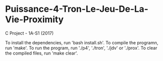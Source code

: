 # Puissance-4-Tron-Le-Jeu-De-La-Vie-Proximity
C Project - 1A-S1 (2017)

To install the dependencies, run 'bash install.sh'. To compile the programn, run 'make'. To run the program, run './p4', './tron', './jdv' or './prox'. To clear the compiled files, run 'make clear'.
